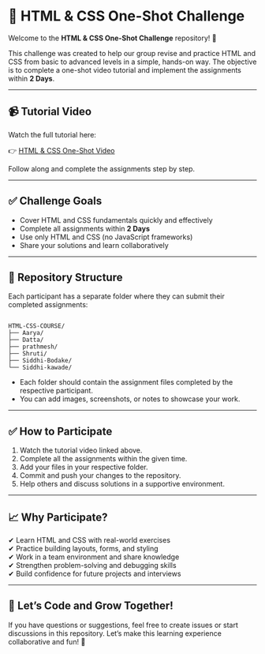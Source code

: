 # 🚀 HTML & CSS One-Shot Challenge

Welcome to the **HTML & CSS One-Shot Challenge** repository! 🎯

This challenge was created to help our group revise and practice HTML and CSS from basic to advanced levels in a simple, hands-on way. The objective is to complete a one-shot video tutorial and implement the assignments within **2 Days**.

---

## 📹 Tutorial Video

Watch the full tutorial here:

👉 [HTML & CSS One-Shot Video](https://youtu.be/G3e-cpL7ofc?si=bFILh-cHi6joSkt0)

Follow along and complete the assignments step by step.

---

## ✅ Challenge Goals

- Cover HTML and CSS fundamentals quickly and effectively
- Complete all assignments within **2 Days**
- Use only HTML and CSS (no JavaScript frameworks)
- Share your solutions and learn collaboratively

---

## 📂 Repository Structure

Each participant has a separate folder where they can submit their completed assignments:

```

HTML-CSS-COURSE/
├── Aarya/
├── Datta/
├── prathmesh/
├── Shruti/
├── Siddhi-Bodake/
└── Siddhi-kawade/

```

- Each folder should contain the assignment files completed by the respective participant.
- You can add images, screenshots, or notes to showcase your work.

---

## ✅ How to Participate

1. Watch the tutorial video linked above.
2. Complete all the assignments within the given time.
3. Add your files in your respective folder.
4. Commit and push your changes to the repository.
5. Help others and discuss solutions in a supportive environment.

---

## 📈 Why Participate?

✔ Learn HTML and CSS with real-world exercises  
✔ Practice building layouts, forms, and styling  
✔ Work in a team environment and share knowledge  
✔ Strengthen problem-solving and debugging skills  
✔ Build confidence for future projects and interviews

---

## 📣 Let’s Code and Grow Together!

If you have questions or suggestions, feel free to create issues or start discussions in this repository. Let’s make this learning experience collaborative and fun! 🚀
